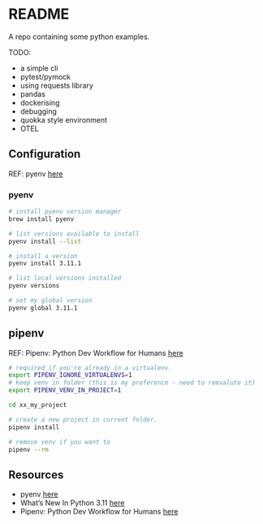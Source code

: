 # README

A repo containing some python examples.  

TODO:

* a simple cli
* pytest/pymock
* using requests library
* pandas
* dockerising
* debugging
* quokka style environment
* OTEL

## Configuration

REF: pyenv [here](https://github.com/pyenv/pyenv)  

### pyenv

```sh
# install pyenv version manager
brew install pyenv

# list versions available to install
pyenv install --list

# install a version
pyenv install 3.11.1 

# list local versions installed
pyenv versions

# set my global version
pyenv global 3.11.1  
```

## pipenv

REF: Pipenv: Python Dev Workflow for Humans [here](https://pipenv.pypa.io/en/latest/)  
 
```sh
# required if you're already in a virtualenv.
export PIPENV_IGNORE_VIRTUALENVS=1 
# keep venv in folder (this is my preference - need to reevalute it)
export PIPENV_VENV_IN_PROJECT=1

cd xx_my_project

# create a new project in current folder.
pipenv install

# remove venv if you want to
pipenv --rm
```

## Resources

* pyenv [here](https://github.com/pyenv/pyenv)  
* What’s New In Python 3.11 [here](https://docs.python.org/3/whatsnew/3.11.html)  
* Pipenv: Python Dev Workflow for Humans [here](https://pipenv.pypa.io/en/latest/)  
